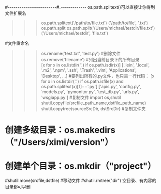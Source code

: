 
#-------------------------#_-------------
os.path.splitext()可以直接让你得到文件扩展名
>>> os.path.splitext('/path/to/file.txt')
('/path/to/file', '.txt')
os.path.split
>>> os.path.split('/Users/michael/testdir/file.txt')
('/Users/michael/testdir', 'file.txt')

#文件重命名
>>> os.rename('test.txt', 'test.py')
#删除文件
>>>os.remove('filename')
#列出当前目录下的所有目录    
>>> [x for x in os.listdir('.') if os.path.isdir(x)]
['.lein', '.local', '.m2', '.npm', '.ssh', '.Trash', '.vim', 'Applications', 'Desktop', ...]
#要列出所有的.py文件，也只需一行代码：
 [x for x in os.listdir('.') if os.path.isfile(x) and os.path.splitext(x)[1]=='.py']
['apis.py', 'config.py', 'models.py', 'pymonitor.py', 'test_db.py', 'urls.py', 'wsgiapp.py']
#复制文件
    import os,shutil
    shutil.copyfile(srcfile_path_name,dstfile_path_name) 
    shutil.copytree(sourceSrcDir, dstSrcDir) #复制文件夹

# 创建多级目录：os.makedirs（"/Users/ximi/version"）
# 创建单个目录：os.mkdir（"project"）
#shutil.move(srcfile,dstfile)          #移动文件
#shutil.rmtree("dir")    空目录、有内容的目录都可以删
